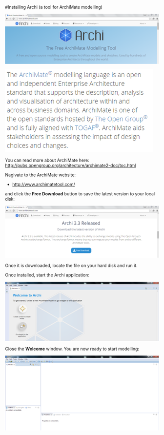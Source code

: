 #Installing Archi (a tool for ArchiMate modelling)

![Free ArchiMate Modelling Tool](img/00.png)

![ArchiMate Modelling Language - Brief Description](img/01.png)

You can read more about ArchiMate here: <http://pubs.opengroup.org/architecture/archimate2-doc/toc.html>

Nagivate to the ArchiMate website:

-  <http://www.archimatetool.com/>

and click the **Free Download** button to save the latest version to your local disk: 

![Archi - Download](img/02.png)

Once it is downloaded, locate the file on your hard disk and run it.

Once installed, start the Archi application:

![Archi - Welcome Window](img/03.png)

Close the **Welcome** window.  You are now ready to start modelling:

![Archi - Application](img/04.png)

